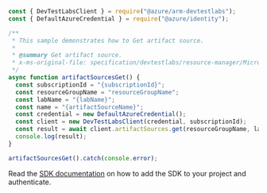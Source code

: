 ```javascript
const { DevTestLabsClient } = require("@azure/arm-devtestlabs");
const { DefaultAzureCredential } = require("@azure/identity");

/**
 * This sample demonstrates how to Get artifact source.
 *
 * @summary Get artifact source.
 * x-ms-original-file: specification/devtestlabs/resource-manager/Microsoft.DevTestLab/stable/2018-09-15/examples/ArtifactSources_Get.json
 */
async function artifactSourcesGet() {
  const subscriptionId = "{subscriptionId}";
  const resourceGroupName = "resourceGroupName";
  const labName = "{labName}";
  const name = "{artifactSourceName}";
  const credential = new DefaultAzureCredential();
  const client = new DevTestLabsClient(credential, subscriptionId);
  const result = await client.artifactSources.get(resourceGroupName, labName, name);
  console.log(result);
}

artifactSourcesGet().catch(console.error);
```

Read the [SDK documentation](https://github.com/Azure/azure-sdk-for-js/blob/%40azure%2Farm-devtestlabs_4.0.1/sdk/devtestlabs/arm-devtestlabs/README.md) on how to add the SDK to your project and authenticate.
